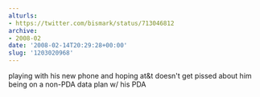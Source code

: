 ```yaml
---
alturls:
- https://twitter.com/bismark/status/713046812
archive:
- 2008-02
date: '2008-02-14T20:29:28+00:00'
slug: '1203020968'
---
```


playing with his new phone and hoping at&t doesn't get pissed about him being on a non-PDA data plan w/ his PDA

